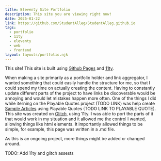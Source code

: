 ```yaml
---
title: Eleventy Site Portfolio
description: This site you are viewing right now!
date: 2025-01-22
link: https://github.com/StudentAlleg/StudentAlleg.github.io
tags:
  - portfolio
  - 11ty
  - eleventy
  - web
  - frontend
layout: layouts/portfolio.njk
---
```


This site! This site is built using [Github Pages](https://pages.github.com/) and [11ty](https://www.11ty.dev/).

When making a site primarily as a portfolio holder and link aggregator, I wanted something that could easily handle the structure for me, so that I could spend my time on actually creating the content. Having to constantly update different parts of the project to have links be discoverable would be annoying and would let mistakes happen more often. One of the things I did while iterning on the Playable Quotes project (TODO LINK) was help create [Sample Articles](https://playable-quotes-sample-articles.glitch.me/) using Playable Quotes (TODO LINK TO PLAYABLE QUOTE). This site was created on [Glitch](https://glitch.com/), using 11ty. I was able to port the parts of it that would work in my situation and it allowed me the control I wanted, allowing things like html elements. It importantly allowed things to be simple, for example, this page was written in a .md file.

As this is an ongoing project, more things might be added or changed around.


TODO: Add 11ty and glitch assests
